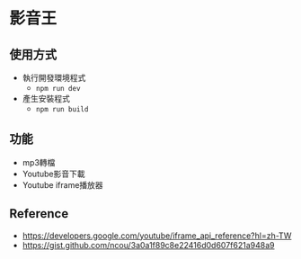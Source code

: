 # 影音王
## 使用方式
- 執行開發環境程式 
  - <code>npm run dev</code>
- 產生安裝程式
  - <code>npm run build</code>
## 功能
- mp3轉檔
- Youtube影音下載
- Youtube iframe播放器
## Reference
- https://developers.google.com/youtube/iframe_api_reference?hl=zh-TW
- https://gist.github.com/ncou/3a0a1f89c8e22416d0d607f621a948a9